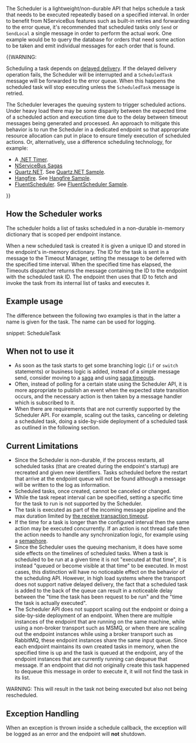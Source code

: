 The Scheduler is a lightweight/non-durable API that helps schedule a task that needs to be executed repeatedly based on a specified interval. In order to benefit from NServiceBus features such as built-in retries and forwarding to the error queue, it's recommended that scheduled tasks only `Send` or `SendLocal` a single message in order to perform the actual work. One example would be to query the database for orders that need some action to be taken and emit individual messages for each order that is found.

{{WARNING:

Scheduling a task depends on [delayed delivery](/nservicebus/messaging/delayed-delivery.md). If the delayed delivery operation fails, the Scheduler will be interrupted and a `ScheduledTask` message will be forwarded to the error queue. When this happens the scheduled task will stop executing unless the `ScheduledTask` message is retried.

The Scheduler leverages the queuing system to trigger scheduled actions. Under heavy load there may be some disparity between the expected time of a scheduled action and execution time due to the delay between timeout messages being generated and processed. An approach to mitigate this behavior is to run the Scheduler in a dedicated endpoint so that appropriate resource allocation can put in place to ensure timely execution of scheduled actions. Or, alternatively, use a difference scheduling technology, for example:

 * A [.NET Timer](https://msdn.microsoft.com/en-us/library/system.threading.timer.aspx).
 * [NServiceBus Sagas](/nservicebus/sagas/)
 * [Quartz.NET](https://www.quartz-scheduler.net/). See [Quartz.NET Sample](/samples/scheduling/quartz/).
 * [Hangfire](https://www.hangfire.io/). See [Hangfire Sample](/samples/scheduling/hangfire/).
 * [FluentScheduler](https://github.com/fluentscheduler/FluentScheduler). See [FluentScheduler Sample](/samples/scheduling/fluentscheduler/).

}}


## How the Scheduler works

The scheduler holds a list of tasks scheduled in a non-durable in-memory dictionary that is scoped per endpoint instance.

When a new scheduled task is created it is given a unique ID and stored in the endpoint's in-memory dictionary. The ID for the task is sent in a message to the Timeout Manager, setting the message to be deferred with the specified time interval. When the specified time has elapsed, the Timeouts dispatcher returns the message containing the ID to the endpoint with the scheduled task ID. The endpoint then uses that ID to fetch and invoke the task from its internal list of tasks and executes it.


## Example usage

The difference between the following two examples is that in the latter a name is given for the task. The name can be used for logging.

snippet: ScheduleTask


## When not to use it

 * As soon as the task starts to get some branching logic (`if` or `switch` statements) or business logic is added, instead of a simple message send, consider moving to a [saga](/nservicebus/sagas) and using [saga timeouts](/nservicebus/sagas/timeouts.md).
 * Often, instead of polling for a certain state using the Scheduler API, it is more appropriate to publish an event when the expected state transition occurs, and the necessary action is then taken by a message handler which is subscribed to it.
 * When there are requirements that are not currently supported by the Scheduler API. For example, scaling out the  tasks, canceling or deleting a scheduled task, doing a side-by-side deployment of a scheduled task as outlined in the following section.


## Current Limitations

 * Since the Scheduler is non-durable, if the process restarts, all scheduled tasks (that are created during the endpoint's startup) are recreated and given new identifiers. Tasks scheduled before the restart that arrive at the endpoint queue will not be found although a message will be written to the log as information.
 * Scheduled tasks, once created, cannot be canceled or changed.
 * While the task repeat interval can be specified, setting a specific time for the task to run is not supported by the Scheduler.
 * The task is executed as part of the incoming message pipeline and the max duration limited by [the receive transaction timeout](/transports/transactions.md).
 * If the time for a task is longer than the configured interval then the same action may be executed concurrently. If an action is not thread safe then the action needs to handle any synchronization logic, for example using a [semaphore](https://docs.microsoft.com/en-us/dotnet/api/system.threading.semaphore).
 * Since the Scheduler uses the queuing mechanism, it does have some side effects on the timelines of scheduled tasks. When a task is scheduled to be run at a given time it is not "executed at that time", it is instead "queued or become visible at that time" to be executed. In most cases, this distinction will have no noticeable effect on the behavior of the scheduling API. However, in high load systems where the transport does not support native delayed delivery, the fact that a scheduled task is added to the back of the queue can result in a noticeable delay between the "time the task has been request to be run" and the "time the task is actually executed".
 * The Scheduler API does not support scaling out the endpoint or doing a side-by-side deployment of an endpoint. When there are multiple instances of the endpoint that are running on the same machine, while using a non-broker transport such as MSMQ, or when there are scaling out the endpoint instances while using a broker transport such as RabbitMQ, these endpoint instances share the same input queue. Since each endpoint maintains its own created tasks in memory, when the specified time is up and the task is queued at the endpoint, any of the endpoint instances that are currently running can dequeue that message. If an endpoint that did not originally create this task happened to dequeue this message in order to execute it, it will not find the task in its list.

WARNING: This will result in the task not being executed but also not being rescheduled.


## Exception Handling

When an exception is thrown inside a schedule callback, the exception will be logged as an error and the endpoint will **not** shutdown.
